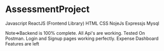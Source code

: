 # AssessmentProject
Javascript
ReactJS (Frontend Library)
HTML
CSS
NojeJs
Expressjs
Mysql

Note=>Backend is 100% complete.
      All Api's are working. Tested On Postman.
      Login and Signup pages working perfectly.
      Expense Dashboard Features are left
